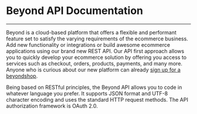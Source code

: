 # Beyond API Documentation
---

Beyond is a cloud-based platform that offers a flexible and performant
feature set to satisfy the varying requirements of the ecommerce
business. Add new functionality or integrations or build awesome
ecommerce applications using our brand new REST API. Our API first approach allows you to quickly develop your ecommerce
solution by offering you access to services such as checkout, orders,
products, payments, and many more. Anyone who is curious about our new
platform can already [sign up for a
beyondshop](https://signup.beyondshop.cloud/).

Being based on RESTful principles, the Beyond API allows you to code in whatever language you prefer. It supports JSON format and UTF-8
character encoding and uses the standard HTTP request methods. The API
authorization framework is OAuth 2.0.
